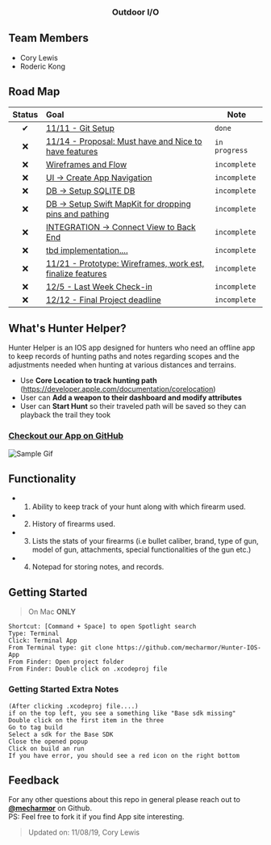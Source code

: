 <h3 align="center">
Outdoor I/O
</h3>

## Team Members
- Cory Lewis
- Roderic Kong

## Road Map
| Status | Goal | Note |
| :---: | :--- | --- |
| ✔ | [11/11 - Git Setup](https://github.com/mecharmor) | `done` |
| ❌ | [11/14 - Proposal: Must have and Nice to have features](https://github.com/mecharmor) |`in progress`|
| ❌ | [Wireframes and Flow](https://github.com/ipfs/pm/pull/131) | `incomplete` |
| ❌ | [UI -> Create App Navigation](https://github.com/ipfs/pm/pull/131) | `incomplete` |
| ❌ | [DB -> Setup SQLITE DB](https://github.com/mecharmor) |`incomplete`|
| ❌ | [DB -> Setup Swift MapKit for dropping pins and pathing](https://github.com/mecharmor) | `incomplete` |
| ❌ | [INTEGRATION -> Connect View to Back End](https://github.com/mecharmor) | `incomplete` |
| ❌ | [tbd implementation....](https://github.com/mecharmor) | `incomplete` |
| ❌ | [11/21 - Prototype: Wireframes, work est, finalize features ](https://github.com/mecharmor) |`incomplete`|
| ❌ | [12/5 - Last Week Check-in ](https://github.com/mecharmor) |`incomplete`|
| ❌ | [12/12 - Final Project deadline ](https://github.com/mecharmor) |`incomplete`|

## What's Hunter Helper?

Hunter Helper is an IOS app designed for hunters who need an offline app to keep records of hunting paths and notes regarding scopes and the adjustments needed when hunting at various distances and terrains.

- Use **Core Location to track hunting path** (https://developer.apple.com/documentation/corelocation)
- User can **Add a weapon to their dashboard and modify attributes**
- User can **Start Hunt** so their traveled path will be saved so they can playback the trail they took

### [Checkout our App on GitHub ](https://github.com/mecharmor/Hunter-IOS-App)
![Sample Gif](https://media.giphy.com/media/1HZ1wggAdwVIA/giphy.gif)


## Functionality
- 1. Ability to keep track of your hunt along with which firearm used.
- 2. History of firearms used.
- 3. Lists the stats of your firearms (i.e bullet caliber, brand, type of gun, model of gun, attachments, special functionalities of the gun etc.) 
- 4. Notepad for storing notes, and records.

## Getting Started
> On Mac **ONLY**
```
Shortcut: [Command + Space] to open Spotlight search
Type: Terminal
Click: Terminal App 
From Terminal type: git clone https://github.com/mecharmor/Hunter-IOS-App
From Finder: Open project folder
From Finder: Double click on .xcodeproj file
```

### Getting Started Extra Notes
```
(After clicking .xcodeproj file....)
if on the top left, you see a something like "Base sdk missing"
Double click on the first item in the three
Go to tag build
Select a sdk for the Base SDK
Close the opened popup
Click on build an run
If you have error, you should see a red icon on the right bottom
```

## Feedback
For any other questions about this repo in general please reach out to [**@mecharmor**](https://github.com/mecharmor) on Github. <br>
PS: Feel free to fork it if you find App site interesting.



> Updated on: 11/08/19, Cory Lewis
